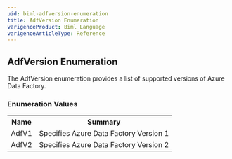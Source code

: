 ```yaml
---
uid: biml-adfversion-enumeration
title: AdfVersion Enumeration
varigenceProduct: Biml Language
varigenceArticleType: Reference
---
```


## AdfVersion Enumeration<div class="LanguageSummary"><div class ="SummaryItem">The AdfVersion enumeration provides a list of supported versions of Azure Data Factory.</div></div><div class="EnumValueGroup">### Enumeration Values<table id="EnumValue" class="MemberList"><tbody><tr><th class="MemberNameColumnHeader">Name</th><th class="MemberSummaryColumnHeader">Summary</th></tr><tr class="cd0"><td class="MemberName">AdfV1</td><td class="MemberSummary"><div class ="SummaryItem">Specifies Azure Data Factory Version 1</div> </td></tr><tr class="cd1"><td class="MemberName">AdfV2</td><td class="MemberSummary"><div class ="SummaryItem">Specifies Azure Data Factory Version 2</div> </td></tr></tbody></table></div>